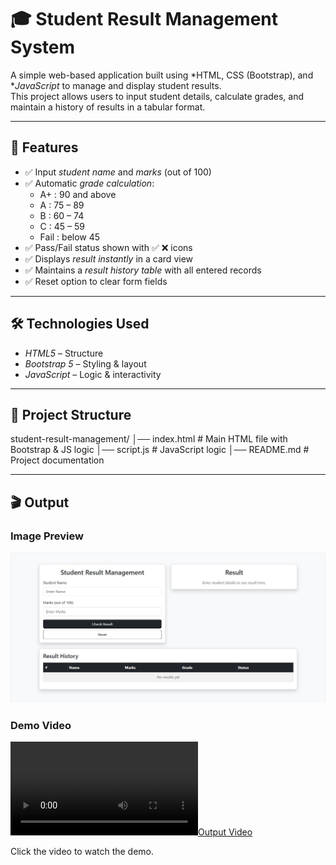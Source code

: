 # 🎓 Student Result Management System

A simple web-based application built using *HTML, CSS (Bootstrap), and **JavaScript* to manage and display student results.  
This project allows users to input student details, calculate grades, and maintain a history of results in a tabular format.

---

## 🚀 Features

- ✅ Input *student name* and *marks* (out of 100)  
- ✅ Automatic *grade calculation*:
  - A+ : 90 and above  
  - A  : 75 – 89  
  - B  : 60 – 74  
  - C  : 45 – 59  
  - Fail : below 45  
- ✅ Pass/Fail status shown with ✅ ❌ icons  
- ✅ Displays *result instantly* in a card view  
- ✅ Maintains a *result history table* with all entered records  
- ✅ Reset option to clear form fields  

---

## 🛠 Technologies Used

- *HTML5* – Structure  
- *Bootstrap 5* – Styling & layout  
- *JavaScript* – Logic & interactivity  

---

## 📂 Project Structure
student-result-management/ │── index.html       # Main HTML file with Bootstrap & JS logic 
                           │── script.js        # JavaScript logic 
                           │── README.md        # Project documentation

---

## 🎬 Output

### Image Preview
![Output Screenshot](https://github.com/Prajnapunya09/Smart-Result-Calculator/blob/main/Smart%20result%20calculator%20output.jpg)

### Demo Video
[![Output Video](https://github.com/Prajnapunya09/Smart-Result-Calculator/blob/main/Smart%20result%20calculator(output%20video).mp4)](https://github.com/Prajnapunya09/Smart-Result-Calculator/blob/main/Smart%20result%20calculator(output%20video).mp4)

Click the video to watch the demo.
